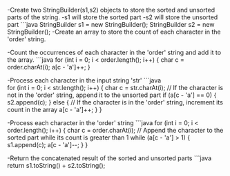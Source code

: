-Create two StringBuilder(s1,s2) objects to store the sorted and unsorted parts of the string.
    -s1 will store the sorted part
    -s2 will store the unsorted part
    ```java
   StringBuilder s1 = new StringBuilder();
   StringBuilder s2 = new StringBuilder();
-Create an array to store the count of each character in the 'order' string.

-Count the occurrences of each character in the 'order' string and add it to the array.
    ```java
    for (int i = 0; i < order.length(); i++) {
            char c = order.charAt(i);
            a[c - 'a']++;
    }

-Process each character in the input string 'str'
    ```java  
    for (int i = 0; i < str.length(); i++) {
            char c = str.charAt(i);
            // If the character is not in the 'order' string, append it to the unsorted part
            if (a[c - 'a'] == 0) {
                s2.append(c);
            } else {
                // If the character is in the 'order' string, increment its count in the array
                a[c - 'a']++;
            }
    }

-Process each character in the 'order' string
     ```java
    for (int i = 0; i < order.length(); i++) {
            char c = order.charAt(i);
            // Append the character to the sorted part while its count is greater than 1
            while (a[c - 'a'] > 1) {
                s1.append(c);
                a[c - 'a']--;
            }
     }

-Return the concatenated result of the sorted and unsorted parts
        ```java
        return s1.toString() + s2.toString();
